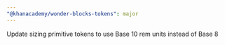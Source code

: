 ```yaml
---
"@khanacademy/wonder-blocks-tokens": major
---
```


Update sizing primitive tokens to use Base 10 rem units instead of Base 8
